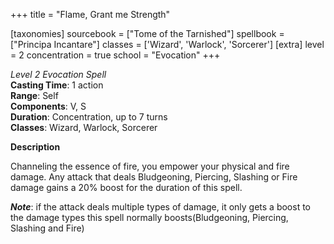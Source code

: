 +++
title = "Flame, Grant me Strength"

[taxonomies]
sourcebook = ["Tome of the Tarnished"]
spellbook = ["Principa Incantare"]
classes = ['Wizard', 'Warlock', 'Sorcerer']
[extra]
level = 2
concentration = true
school = "Evocation"
+++

*Level 2 Evocation Spell*  
**Casting Time**: 1 action  
**Range**: Self  
**Components**: V, S  
**Duration**: Concentration, up to 7 turns  
**Classes**: Wizard, Warlock, Sorcerer  

**Description**


Channeling the essence of fire, you empower your physical and fire damage. Any attack that deals Bludgeoning, Piercing, Slashing or Fire damage gains a 20% boost for the duration of this spell. 



_**Note**_: if the attack deals multiple types of damage, it only gets a boost to the damage types this spell normally boosts(Bludgeoning, Piercing, Slashing and Fire)



